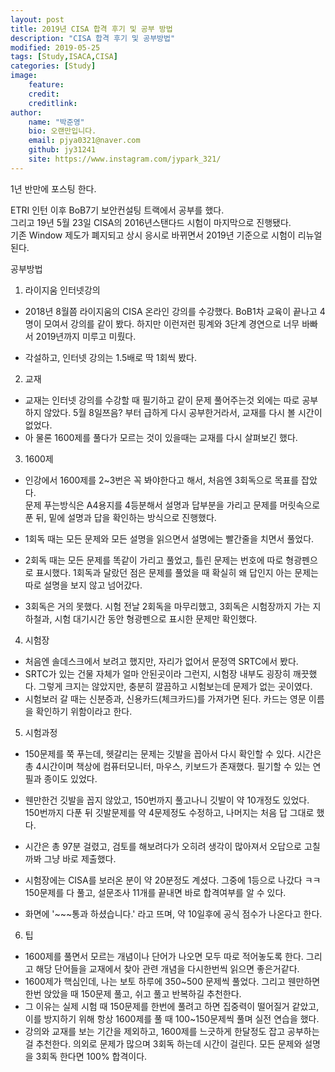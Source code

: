 ```yaml
---
layout: post
title: 2019년 CISA 합격 후기 및 공부 방법
description: "CISA 합격 후기 및 공부방법"
modified: 2019-05-25
tags: [Study,ISACA,CISA]
categories: [Study]
image:
    feature:
    credit:
    creditlink:
author:
    name: "박준영"
    bio: 오랜만입니다.
    email: pjya0321@naver.com
    github: jy31241
    site: https://www.instagram.com/jypark_321/
---
```


1년 반만에 포스팅 한다.  

ETRI 인턴 이후 BoB7기 보안컨설팅 트랙에서 공부를 했다.  
그리고 19년 5월 23일 CISA의 2016년스탠다드 시험이 마지막으로 진행됐다.  
기존 Window 제도가 폐지되고 상시 응시로 바뀌면서 2019년 기준으로 시험이 리뉴얼된다.  


공부방법  

1. 라이지움 인터넷강의  
- 2018년 8월쯤 라이지움의 CISA 온라인 강의를 수강했다. BoB1차 교육이 끝나고 4명이 모여서 강의를 같이 봤다. 하지만 이런저런 핑계와 3단계 경연으로 너무 바빠서 2019년까지 미루고 미뤘다.  

- 각설하고, 인터넷 강의는 1.5배로 딱 1회씩 봤다.  

  
2. 교재  
- 교재는 인터넷 강의를 수강할 때 필기하고 같이 문제 풀어주는것 외에는 따로 공부하지 않았다. 5월 8일쯔음? 부터 급하게 다시 공부한거라서, 교재를 다시 볼 시간이 없었다.  
- 아 물론 1600제를 풀다가 모르는 것이 있을때는 교재를 다시 살펴보긴 했다.  

3. 1600제  
- 인강에서 1600제를 2~3번은 꼭 봐야한다고 해서, 처음엔 3회독으로 목표를 잡았다.  
문제 푸는방식은 A4용지를 4등분해서 설명과 답부분을 가리고 문제를 머릿속으로 푼 뒤, 밑에 설명과 답을 확인하는 방식으로 진행했다.  
  
- 1회독 때는 모든 문제와 모든 설명을 읽으면서 설명에는 빨간줄을 치면서 풀었다.  
- 2회독 때는 모든 문제를 똑같이 가리고 풀었고, 틀린 문제는 번호에 따로 형광펜으로 표시했다. 1회독과 달랐던 점은 문제를 풀었을 때 확실히 왜 답인지 아는 문제는 따로 설명을 보지 않고 넘어갔다.  
- 3회독은 거의 못했다. 시험 전날 2회독을 마무리했고, 3회독은 시험장까지 가는 지하철과, 시험 대기시간 동안 형광펜으로 표시한 문제만 확인했다.  
  
    
4. 시험장  
- 처음엔 솔데스크에서 보려고 했지만, 자리가 없어서 문정역 SRTC에서 봤다.  
- SRTC가 있는 건물 자체가 얼마 안된곳이라 그런지, 시험장 내부도 굉장히 깨끗했다. 그렇게 크지는 않았지만, 충분히 깔끔하고 시험보는데 문제가 없는 곳이였다.  
- 시험보러 갈 때는 신분증과, 신용카드(체크카드)를 가져가면 된다. 카드는 영문 이름을 확인하기 위함이라고 한다.  

5. 시험과정  
- 150문제를 쭉 푸는데, 헷갈리는 문제는 깃발을 꼽아서 다시 확인할 수 있다. 시간은 총 4시간이며 책상에 컴퓨터모니터, 마우스, 키보드가 존재했다. 필기할 수 있는 연필과 종이도 있었다.  
- 웬만한건 깃발을 꼽지 않았고, 150번까지 풀고나니 깃발이 약 10개정도 있었다. 150번까지 다푼 뒤 깃발문제를 약 4문제정도 수정하고, 나머지는 처음 답 그대로 했다.  
- 시간은 총 97분 걸렸고, 검토를 해보려다가 오히려 생각이 많아져서 오답으로 고칠까봐 그냥 바로 제출했다.  
  
- 시험장에는 CISA를 보러온 분이 약 20분정도 계셨다. 그중에 1등으로 나갔다 ㅋㅋ 150문제를 다 풀고, 설문조사 11개를 끝내면 바로 합격여부를 알 수 있다.  
- 화면에 '~~~통과 하셨습니다.' 라고 뜨며, 약 10일후에 공식 점수가 나온다고 한다.  

6. 팁  
- 1600제를 풀면서 모르는 개념이나 단어가 나오면 모두 따로 적어놓도록 한다. 그리고 해당 단어들을 교재에서 찾아 관련 개념을 다시한번씩 읽으면 좋은거같다.  
- 1600제가 핵심인데, 나는 보토 하루에 350~500 문제씩 풀었다. 그리고 웬만하면 한번 앉았을 때 150문제 풀고, 쉬고 풀고 반복하길 추천한다.  
- 그 이유는 실제 시험 때 150문제를 한번에 풀려고 하면 집중력이 떨어질거 같았고, 이를 방지하기 위해 항상 1600제를 풀 때 100~150문제씩 풀며 실전 연습을 했다.  
- 강의와 교재를 보는 기간을 제외하고, 1600제를 느긋하게 한달정도 잡고 공부하는걸 추천한다. 의외로 문제가 많으며 3회독 하는데 시간이 걸린다. 모든 문제와 설명을 3회독 한다면 100% 합격이다.  


